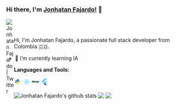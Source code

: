 ### Hi there, I'm [Jonhatan  Fajardo!](https://jfajardo.github.io) 👋

<a href="https://twitter.com/jfajardus">
  <img align="left" alt="Jonhatan Fajardo | Twitter" width="21px" src="https://raw.githubusercontent.com/anuraghazra/anuraghazra/master/assets/twitter.svg" />
</a>

<br />
<br />

Hi, I'm Jonhatan Fajardo, a passionate full stack developer from Colombia 🇨🇴.

- 🌱 I’m currently learning IA

**Languages and Tools:**  

<code><img height="20" src="https://raw.githubusercontent.com/github/explore/80688e429a7d4ef2fca1e82350fe8e3517d3494d/topics/python/python.png"></code>
<code><img height="20" src="https://raw.githubusercontent.com/github/explore/80688e429a7d4ef2fca1e82350fe8e3517d3494d/topics/react/react.png"></code>
<code><img height="20" src="https://raw.githubusercontent.com/github/explore/80688e429a7d4ef2fca1e82350fe8e3517d3494d/topics/django/django.png"></code>
<code><img height="20" src="https://raw.githubusercontent.com/github/explore/80688e429a7d4ef2fca1e82350fe8e3517d3494d/topics/flutter/flutter.png"></code>    

<img align="center" src="https://github-readme-stats.anuraghazra1.vercel.app/api?username=jfajardo&show_icons=true&include_all_commits=true&theme=merko" alt="Jonhatan Fajardo's github stats" />

<img align="center" src="https://github-readme-stats.anuraghazra1.vercel.app/api/top-langs/?username=jfajardo&layout=compact&theme=merko" />

<img align="center" src="https://github-readme-stats.anuraghazra1.vercel.app/api/pin/?username=MakawDev&repo=TRM-Colombia&theme=merko" /> 

